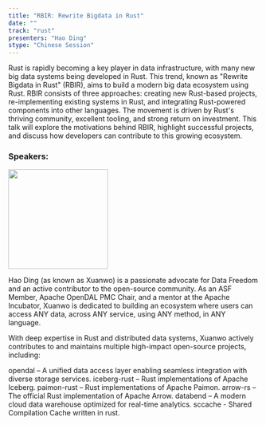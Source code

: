 ```yaml
---
title: "RBIR: Rewrite Bigdata in Rust"
date: ""
track: "rust"
presenters: "Hao Ding"
stype: "Chinese Session"
--- 
```


Rust is rapidly becoming a key player in data infrastructure, with many new big data systems being developed in Rust. This trend, known as "Rewrite Bigdata in Rust" (RBIR), aims to build a modern big data ecosystem using Rust. RBIR consists of three approaches: creating new Rust-based projects, re-implementing existing systems in Rust, and integrating Rust-powered components into other languages. The movement is driven by Rust's thriving community, excellent tooling, and strong return on investment. This talk will explore the motivations behind RBIR, highlight successful projects, and discuss how developers can contribute to this growing ecosystem.


### Speakers:

<img src="https://sessionize.com/image/39cb-400o400o1-HpjfKW4W5qSJTBpFi7JwA.jpg" width="200" /><br/>

Hao Ding (as known as Xuanwo) is a passionate advocate for Data Freedom and an active contributor to the open-source community. As an ASF Member, Apache OpenDAL PMC Chair, and a mentor at the Apache Incubator, Xuanwo is dedicated to building an ecosystem where users can access ANY data, across ANY service, using ANY method, in ANY language.

With deep expertise in Rust and distributed data systems, Xuanwo actively contributes to and maintains multiple high-impact open-source projects, including:

opendal – A unified data access layer enabling seamless integration with diverse storage services.
iceberg-rust – Rust implementations of Apache Iceberg.
paimon-rust – Rust implementations of Apache Paimon.
arrow-rs – The official Rust implementation of Apache Arrow.
databend – A modern cloud data warehouse optimized for real-time analytics.
sccache - Shared Compilation Cache written in rust.